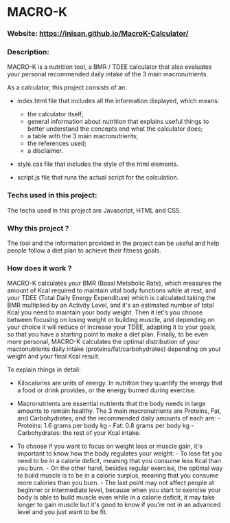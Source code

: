 # MACRO-K

### Website: https://inisan.github.io/MacroK-Calculator/

### Description:
MACRO-K is a nutrition tool, a BMR / TDEE calculator that also evaluates your personal recommended daily intake of the 3 main macronutrients.

As a calculator, this project consists of an:

- index.html file that includes all the information displayed, which means:
    - the calculator itself;
    - general information about nutrition that explains useful things to better understand the concepts and what the calculator does;
    - a table with the 3 main macronutrients;
    - the references used;
    - a disclaimer.

- style.css file that includes the style of the html elements.

- script.js file that runs the actual script for the calculation.

### Techs used in this project:
The techs used in this project are Javascript, HTML and CSS.

### Why this project ?
The tool and the information provided in the project can be useful and help people follow a diet plan to achieve their fitness goals.

### How does it work ?
MACRO-K calculates your BMR (Basal Metabolic Rate), which measures the amount of Kcal required to maintain vital body functions while at rest, and your TDEE (Total Daily Energy Expenditure) which is calculated taking the BMR multiplied by an Activity Level, and it's an estimated number of total Kcal you need to maintain your body weight.
Then it let's you choose between focusing on losing weight or building muscle, and depending on your choice it will reduce or increase your TDEE, adapting it to your goals, so that you have a starting point to make a diet plan.
Finally, to be even more personal, MACRO-K calculates the optimal distribution of your macronutrients daily intake (proteins/fat/carbohydrates) depending on your weight and your final Kcal result.

To explain things in detail:
- Kilocalories are units of energy. In nutrition they quantify the energy that a food or drink provides, or the energy burned during exercise.

- Macronutrients are essential nutrients that the body needs in large amounts to remain healthy.
  The 3 main macronutrients are Proteins, Fat, and Carbohydrates, and the recommended daily amounts of each are:
        - Proteins: 1.6 grams per body kg
        - Fat: 0.8 grams per body kg
        - Carbohydrates: the rest of your Kcal intake.

- To choose if you want to focus on weight loss or muscle gain, it's important to know how the body regulates your weight:
        - To lose fat you need to be in a calorie deficit, meaning that you consume less Kcal than you burn.
        - On the other hand, besides regular exercise, the optimal way to build muscle is to be in a calorie surplus, meaning that you consume more calories than you burn.
        - The last point may not affect people at beginner or intermediate level, because when you start to exercise your body is able to build muscle even while in a calorie deficit, it may take longer to gain muscle but it's good to know if you're not in an advanced level and you just want to be fit.

